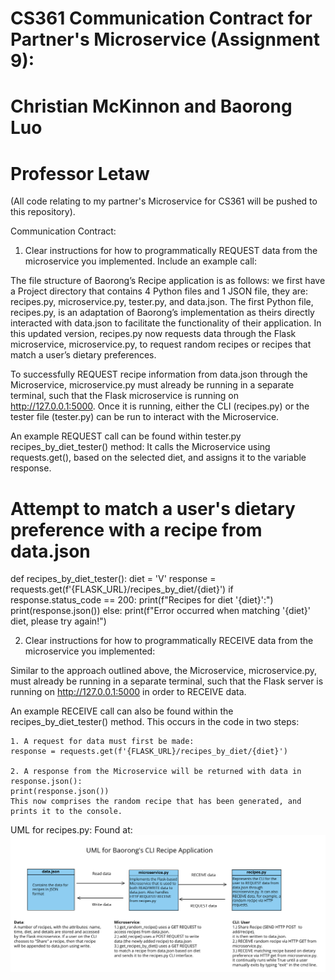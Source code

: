 # CS361 Communication Contract for Partner's Microservice (Assignment 9):
# Christian McKinnon and Baorong Luo
# Professor Letaw
(All code relating to my partner's Microservice for CS361 will be pushed to this repository).

Communication Contract:

1. Clear instructions for how to programmatically REQUEST data from the microservice you implemented. Include an example call:

The file structure of Baorong’s Recipe application is as follows: we first have a Project directory that contains 4 Python files and 1 JSON file, they are: recipes.py, microservice.py, tester.py, and data.json. The first Python file, recipes.py, is an adaptation of Baorong’s implementation as theirs directly interacted with data.json to facilitate the functionality of their application. In this updated version, recipes.py now requests data through the Flask microservice, microservice.py, to request random recipes or recipes that match a user’s dietary preferences.

To successfully REQUEST recipe information from data.json through the Microservice, microservice.py must already be running in a separate terminal, such that the Flask microservice is running on http://127.0.0.1:5000. Once it is running, either the CLI (recipes.py) or the tester file (tester.py) can be run to interact with the Microservice.

An example REQUEST call can be found within tester.py recipes_by_diet_tester() method:
It calls the Microservice using requests.get(), based on the selected diet, and assigns it to the variable response.

# Attempt to match a user's dietary preference with a recipe from data.json
def recipes_by_diet_tester():
    diet = 'V'
    response = requests.get(f'{FLASK_URL}/recipes_by_diet/{diet}')
    if response.status_code == 200:
        print(f"Recipes for diet '{diet}':")
        print(response.json())
    else:
        print(f"Error occurred when matching '{diet}' diet, please try again!")

2. Clear instructions for how to programmatically RECEIVE data from the microservice you implemented:

Similar to the approach outlined above, the Microservice, microservice.py, must already be running in a separate terminal, such that the Flask server is running on http://127.0.0.1:5000 in order to RECEIVE data.

An example RECEIVE call can also be found within the recipes_by_diet_tester() method. This occurs in the code in two steps:

    1. A request for data must first be made:
    response = requests.get(f'{FLASK_URL}/recipes_by_diet/{diet}')

    2. A response from the Microservice will be returned with data in response.json():
    print(response.json())
    This now comprises the random recipe that has been generated, and prints it to the console.

UML for recipes.py:
Found at: ![BRMS Image](BRMS.png)